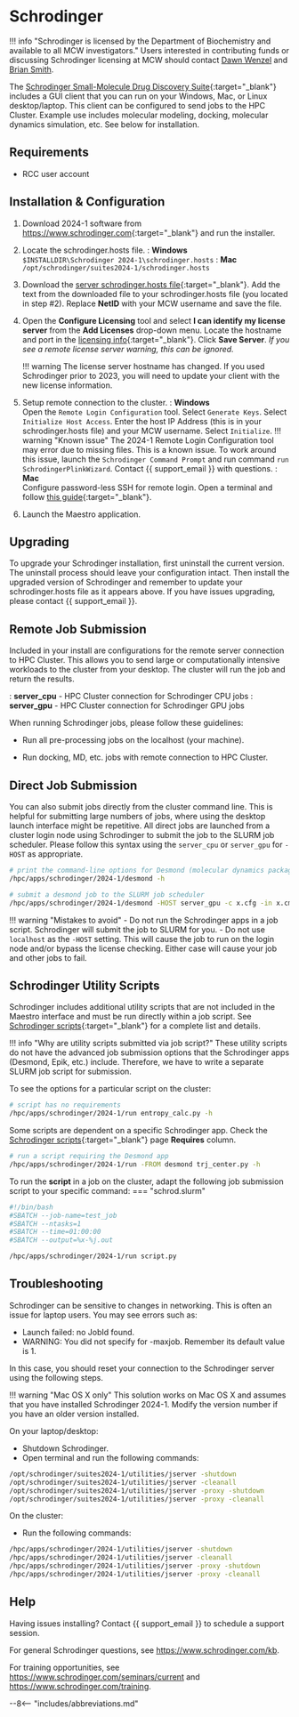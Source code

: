 # Schrodinger

!!! info "Schrodinger is licensed by the Department of Biochemistry and available to all MCW investigators."
    Users interested in contributing funds or discussing Schrodinger licensing at MCW should contact [Dawn Wenzel](mailto://dwenzel@mcw.edu) and [Brian Smith](mailto:brismith@mcw.edu).

The [Schrodinger Small-Molecule Drug Discovery Suite](https://www.schrodinger.com/suites/small-molecule-drug-discovery-suite){:target="_blank"} includes a GUI client that you can run on your Windows, Mac, or Linux desktop/laptop. This client can be configured to send jobs to the HPC Cluster. Example use includes molecular modeling, docking, molecular dynamics simulation, etc. See below for installation.

## Requirements

* RCC user account

## Installation & Configuration

1. Download 2024-1 software from <https://www.schrodinger.com>{:target="_blank"} and run the installer.
2. Locate the schrodinger.hosts file.
: **Windows**  
    `$INSTALLDIR\Schrodinger 2024-1\schrodinger.hosts`
: **Mac**  
    `/opt/schrodinger/suites2024-1/schrodinger.hosts`

3. Download the [server schrodinger.hosts file](https://mcw0.sharepoint.com/:u:/s/RCCAdminSite/EY4HbvHa8p9JkL45LallbpoBlUW89HifDwvcLRocyAVBIA?e=fjgl3N){:target="_blank"}. Add the text from the downloaded file to your schrodinger.hosts file (you located in step #2). Replace **NetID** with your MCW username and save the file.

4. Open the **Configure Licensing** tool and select **I can identify my license server** from the **Add Licenses** drop-down menu. Locate the hostname and port in the [licensing info](https://mcw0.sharepoint.com/:o:/s/RCCAdminSite/EmJ7D-fDCv1Dg0f_Z-_d0tsBR8_trGnDiqZaod6mUPjo8A?e=GdWCGP){:target="_blank"}. Click **Save Server**. *If you see a remote license server warning, this can be ignored.*

    !!! warning
        The license server hostname has changed. If you used Schrodinger prior to 2023, you will need to update your client with the new license information.

5. Setup remote connection to the cluster.
: **Windows**  
    Open the `Remote Login Configuration` tool. Select `Generate Keys`. Select `Initialize Host Access`. Enter the host IP Address (this is in your schrodinger.hosts file) and your MCW username. Select `Initialize`.
    !!! warning "Known issue"
        The 2024-1 Remote Login Configuration tool may error due to missing files. This is a known issue. To work around this issue, launch the `Schrodinger Command Prompt` and run command `run SchrodingerPlinkWizard`. Contact {{ support_email }} with questions.
: **Mac**  
    Configure password-less SSH for remote login. Open a terminal and follow [this guide](http://www.linuxproblem.org/art_9.html){:target="_blank"}.

6. Launch the Maestro application.

## Upgrading

To upgrade your Schrodinger installation, first uninstall the current version. The uninstall process should leave your configuration intact. Then install the upgraded version of Schrodinger and remember to update your schrodinger.hosts file as it appears above. If you have issues upgrading, please contact {{ support_email }}.

## Remote Job Submission

Included in your install are configurations for the remote server connection to HPC Cluster. This allows you to send large or computationally intensive workloads to the cluster from your desktop. The cluster will run the job and return the results.

: **server_cpu** - HPC Cluster connection for Schrodinger CPU jobs
: **server_gpu** - HPC Cluster connection for Schrodinger GPU jobs

When running Schrodinger jobs, please follow these guidelines:

* Run all pre-processing jobs on the localhost (your machine).

* Run docking, MD, etc. jobs with remote connection to HPC Cluster.

## Direct Job Submission

You can also submit jobs directly from the cluster command line. This is helpful for submitting large numbers of jobs, where using the desktop launch interface might be repetitive. All direct jobs are launched from a cluster login node using Schrodinger to submit the job to the SLURM job scheduler. Please follow this syntax using the `server_cpu` or `server_gpu` for `-HOST` as appropriate.

```bash
# print the command-line options for Desmond (molecular dynamics package)
/hpc/apps/schrodinger/2024-1/desmond -h

# submit a desmond job to the SLURM job scheduler
/hpc/apps/schrodinger/2024-1/desmond -HOST server_gpu -c x.cfg -in x.cms
```

!!! warning "Mistakes to avoid"
    - Do not run the Schrodinger apps in a job script. Schrodinger will submit the job to SLURM for you.
    - Do not use `localhost` as the `-HOST` setting. This will cause the job to run on the login node and/or bypass the license checking. Either case will cause your job and other jobs to fail.

## Schrodinger Utility Scripts

Schrodinger includes additional utility scripts that are not included in the Maestro interface and must be run directly within a job script. See [Schrodinger scripts](https://www.schrodinger.com/scriptcenter){:target="_blank"} for a complete list and details.

!!! info "Why are utility scripts submitted via job script?"
    These utility scripts do not have the advanced job submission options that the Schrodinger apps (Desmond, Epik, etc.) include. Therefore, we have to write a separate SLURM job script for submission.

To see the options for a particular script on the cluster:

```bash
# script has no requirements
/hpc/apps/schrodinger/2024-1/run entropy_calc.py -h
```

Some scripts are dependent on a specific Schrodinger app. Check the [Schrodinger scripts](https://www.schrodinger.com/scriptcenter){:target="_blank"} page **Requires** column.

```bash
# run a script requiring the Desmond app
/hpc/apps/schrodinger/2024-1/run -FROM desmond trj_center.py -h
```

To run the **script** in a job on the cluster, adapt the following job submission script to your specific command:
=== "schrod.slurm"

```bash
#!/bin/bash
#SBATCH --job-name=test_job
#SBATCH --ntasks=1
#SBATCH --time=01:00:00
#SBATCH --output=%x-%j.out

/hpc/apps/schrodinger/2024-1/run script.py
```

## Troubleshooting

Schrodinger can be sensitive to changes in networking. This is often an issue for laptop users. You may see errors such as:

* Launch failed: no JobId found.
* WARNING: You did not specify for -maxjob. Remember its default value is 1.

In this case, you should reset your connection to the Schrodinger server using the following steps.

!!! warning "Mac OS X only"
    This solution works on Mac OS X and assumes that you have installed Schrodinger 2024-1. Modify the version number if you have an older version installed.

On your laptop/desktop:

* Shutdown Schrodinger.
* Open terminal and run the following commands:

```bash
/opt/schrodinger/suites2024-1/utilities/jserver -shutdown
/opt/schrodinger/suites2024-1/utilities/jserver -cleanall
/opt/schrodinger/suites2024-1/utilities/jserver -proxy -shutdown
/opt/schrodinger/suites2024-1/utilities/jserver -proxy -cleanall
```

On the cluster:

* Run the following commands:

```bash
/hpc/apps/schrodinger/2024-1/utilities/jserver -shutdown
/hpc/apps/schrodinger/2024-1/utilities/jserver -cleanall
/hpc/apps/schrodinger/2024-1/utilities/jserver -proxy -shutdown
/hpc/apps/schrodinger/2024-1/utilities/jserver -proxy -cleanall
```

## Help

Having issues installing? Contact {{ support_email }} to schedule a support session.

For general Schrodinger questions, see <https://www.schrodinger.com/kb>.

For training opportunities, see <https://www.schrodinger.com/seminars/current> and <https://www.schrodinger.com/training>.

--8<-- "includes/abbreviations.md"
